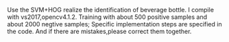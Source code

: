 Use the SVM+HOG realize the identification of beverage bottle.
I compile with vs2017,opencv4.1.2.
Training with about 500 positive samples and about 2000 negtive samples;
Specific implementation steps are specified in the code.
And if there are mistakes,please correct them together.
